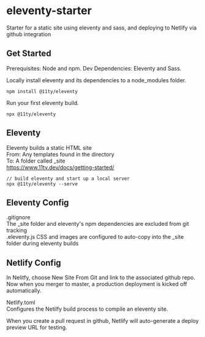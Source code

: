 # eleventy-starter
Starter for a static site using eleventy and sass, and deploying to Netlify via github integration

## Get Started
Prerequisites: Node and npm.
Dev Dependencies: Eleventy and Sass.

Locally install eleventy and its dependencies to a node_modules folder.

    npm install @11ty/eleventy
    
Run your first eleventy build.

    npx @11ty/eleventy

## Eleventy
Eleventy builds a static HTML site  
From: Any templates found in the directory  
To: A folder called _site  
https://www.11ty.dev/docs/getting-started/
    
    // build eleventy and start up a local server  
    npx @11ty/eleventy --serve

## Eleventy Config  
.gitignore  
The _site folder and eleventy's npm dependencies are excluded from git tracking  
.eleventy.js
CSS and images are configured to auto-copy into the _site folder during eleventy builds


## Netlify Config
In Nelitfy, choose New Site From Git and link to the associated github repo.
Now when you merger to master, a production deployment is kicked off automatically. 

Netlify.toml   
Configures the Netilfy build process to compile an eleventy site.

When you create a pull request in github, Netlify will auto-generate a deploy preview URL for testing. 
